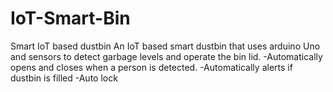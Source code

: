 # IoT-Smart-Bin

Smart IoT based dustbin
An IoT based smart dustbin that uses arduino Uno and sensors to detect garbage levels and operate the bin lid.
-Automatically opens and closes when a person is detected.
-Automatically alerts if dustbin is filled
-Auto lock
